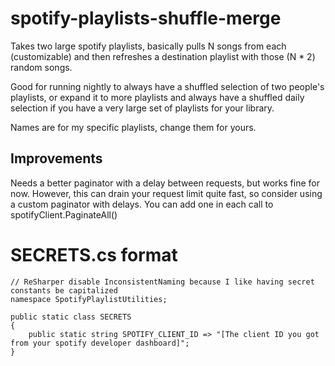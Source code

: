 # spotify-playlists-shuffle-merge

Takes two large spotify playlists, basically pulls N songs from each (customizable) and then refreshes a destination playlist with those (N * 2) random songs. 

Good for running nightly to always have a shuffled selection of two people's playlists, or expand it to more playlists and always have a shuffled daily selection if you have a very large set of playlists for your library.

Names are for my specific playlists, change them for yours.


## Improvements

Needs a better paginator with a delay between requests, but works fine for now. However, this can drain your request limit quite fast, so consider using a custom paginator with delays. You can add one in each call to spotifyClient.PaginateAll()


# SECRETS.cs format

```
// ReSharper disable InconsistentNaming because I like having secret constants be capitalized 
namespace SpotifyPlaylistUtilities;

public static class SECRETS
{
    public static string SPOTIFY_CLIENT_ID => "[The client ID you got from your spotify developer dashboard]";
}
